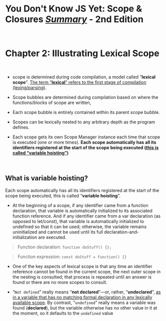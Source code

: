 # You Don't Know JS Yet: Scope & Closures <ins>**_Summary_**</ins> - 2nd Edition

<br>

# Chapter 2: Illustrating Lexical Scope

<br>

- scope is determined during code compilation, a model called “**lexical scope**”. <ins>The term “**lexical**” refers to the first stage of compilation (lexing/parsing)</ins>.

- Scope bubbles are determined during compilation based on where the functions/blocks of scope are written,

- Each scope bubble is entirely contained within its parent scope bubble.

- Scopes can be lexically nested to any arbitrary depth as the program defines.

- Each scope gets its own Scope Manager instance each time that scope is executed (one or more times). **Each scope automatically has all its identifiers registered at the start of the scope being executed (<ins>this is called “variable hoisting”</ins>)**

<br>

## What is variable hoisting?

Each scope automatically has all its identifiers registered at the start of the scope being executed, this is called “**variable hoisting**”.

- At the beginning of a scope, if any identifier came from a function declaration, that variable is automatically initialized to its associated function reference. And if any identifier came from a var declaration (as opposed to let/const), that variable is automatically initialized to undefined so that it can be used; otherwise, the variable remains uninitialized and cannot be used until its full declaration-and-initialization are executed.

> Function declaration: `function doStuff() {};`

> Function expression: `const doStuff = function() {}`

- One of the key aspects of lexical scope is that any time an identifier reference cannot be found in the current scope, the next outer scope in the nesting is consulted; that process is repeated until an answer is found or there are no more scopes to consult.

- “`Not defined`” really means “**not declared**”—or, rather, “**undeclared**”, <ins>as in a variable that has no matching formal declaration in any lexically available scope</ins>. By contrast, “`undefined`” really means a variable was found (**declared**), but the variable otherwise has no other value in it at the moment, so it defaults to the `undefined` value

